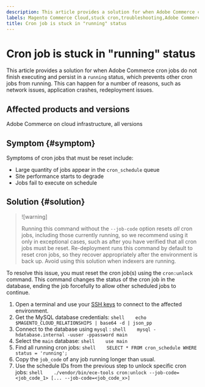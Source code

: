 ```yaml
---
description: This article provides a solution for when Adobe Commerce cron jobs do not finish executing and persist in a `running` status, which prevents other cron jobs from running. This can happen for a number of reasons, such as network issues, application crashes, redeployment issues.
labels: Magento Commerce Cloud,stuck cron,troubleshooting,Adobe Commerce,cloud infrastructure
title: Cron job is stuck in "running" status
---
```


# Cron job is stuck in "running" status

This article provides a solution for when Adobe Commerce cron jobs do not finish executing and persist in a `running` status, which prevents other cron jobs from running. This can happen for a number of reasons, such as network issues, application crashes, redeployment issues.

## Affected products and versions

Adobe Commerce on cloud infrastructure, all versions

## Symptom {#symptom}

Symptoms of cron jobs that must be reset include:

* Large quantity of jobs appear in the `cron_schedule` queue
* Site performance starts to degrade
* Jobs fail to execute on schedule

## Solution {#solution}

>![warning]
>
>Running this command without the `--job-code` option resets *all* cron jobs, including those currently running, so we recommend using it only in exceptional cases, such as after you have verified that all cron jobs must be reset. Re-deployment runs this command by default to reset cron jobs, so they recover appropriately after the environment is back up. Avoid using this solution when indexers are running.

To resolve this issue, you must reset the cron job(s) using the `cron:unlock` command. This command changes the status of the cron job in the database, ending the job forcefully to allow other scheduled jobs to continue.

1. Open a terminal and use your [SSH keys](https://devdocs.magento.com/guides/v2.3/cloud/env/environments-ssh.html#ssh) to connect to the affected environment.    
1. Get the MySQL database credentials:    ```shell    echo $MAGENTO_CLOUD_RELATIONSHIPS | base64 -d | json_pp    ```    
1. Connect to the database using `mysql` :    ```shell    mysql -hdatabase.internal -uuser -ppassword main    ```    
1. Select the `main` database:    ```shell    use main    ```    
1. Find all running cron jobs:    ```shell    SELECT * FROM cron_schedule WHERE status = 'running';    ```    
1. Copy the `job_code` of any job running longer than usual.    
1. Use the schedule IDs from the previous step to unlock specific cron jobs:    ```shell    ./vendor/bin/ece-tools cron:unlock --job-code=<job_code_1> [... --job-code=<job_code_x>]    ```